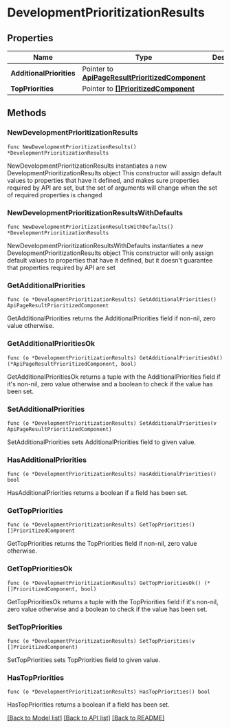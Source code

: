 # DevelopmentPrioritizationResults

## Properties

Name | Type | Description | Notes
------------ | ------------- | ------------- | -------------
**AdditionalPriorities** | Pointer to [**ApiPageResultPrioritizedComponent**](ApiPageResultPrioritizedComponent.md) |  | [optional] 
**TopPriorities** | Pointer to [**[]PrioritizedComponent**](PrioritizedComponent.md) |  | [optional] 

## Methods

### NewDevelopmentPrioritizationResults

`func NewDevelopmentPrioritizationResults() *DevelopmentPrioritizationResults`

NewDevelopmentPrioritizationResults instantiates a new DevelopmentPrioritizationResults object
This constructor will assign default values to properties that have it defined,
and makes sure properties required by API are set, but the set of arguments
will change when the set of required properties is changed

### NewDevelopmentPrioritizationResultsWithDefaults

`func NewDevelopmentPrioritizationResultsWithDefaults() *DevelopmentPrioritizationResults`

NewDevelopmentPrioritizationResultsWithDefaults instantiates a new DevelopmentPrioritizationResults object
This constructor will only assign default values to properties that have it defined,
but it doesn't guarantee that properties required by API are set

### GetAdditionalPriorities

`func (o *DevelopmentPrioritizationResults) GetAdditionalPriorities() ApiPageResultPrioritizedComponent`

GetAdditionalPriorities returns the AdditionalPriorities field if non-nil, zero value otherwise.

### GetAdditionalPrioritiesOk

`func (o *DevelopmentPrioritizationResults) GetAdditionalPrioritiesOk() (*ApiPageResultPrioritizedComponent, bool)`

GetAdditionalPrioritiesOk returns a tuple with the AdditionalPriorities field if it's non-nil, zero value otherwise
and a boolean to check if the value has been set.

### SetAdditionalPriorities

`func (o *DevelopmentPrioritizationResults) SetAdditionalPriorities(v ApiPageResultPrioritizedComponent)`

SetAdditionalPriorities sets AdditionalPriorities field to given value.

### HasAdditionalPriorities

`func (o *DevelopmentPrioritizationResults) HasAdditionalPriorities() bool`

HasAdditionalPriorities returns a boolean if a field has been set.

### GetTopPriorities

`func (o *DevelopmentPrioritizationResults) GetTopPriorities() []PrioritizedComponent`

GetTopPriorities returns the TopPriorities field if non-nil, zero value otherwise.

### GetTopPrioritiesOk

`func (o *DevelopmentPrioritizationResults) GetTopPrioritiesOk() (*[]PrioritizedComponent, bool)`

GetTopPrioritiesOk returns a tuple with the TopPriorities field if it's non-nil, zero value otherwise
and a boolean to check if the value has been set.

### SetTopPriorities

`func (o *DevelopmentPrioritizationResults) SetTopPriorities(v []PrioritizedComponent)`

SetTopPriorities sets TopPriorities field to given value.

### HasTopPriorities

`func (o *DevelopmentPrioritizationResults) HasTopPriorities() bool`

HasTopPriorities returns a boolean if a field has been set.


[[Back to Model list]](../README.md#documentation-for-models) [[Back to API list]](../README.md#documentation-for-api-endpoints) [[Back to README]](../README.md)


